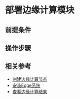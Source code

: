 # 部署边缘计算模块





## 前提条件


## 操作步骤

## 相关参考
- [创建边缘计算节点](../../Getting-Started/Create-Edgenode.md)
- [安装Edge系统](../../Getting-Started/Install-Edge-System.md)
- [查看边缘计算结果](../Edge-Module/View-Module-Result.md)
                                 
		

